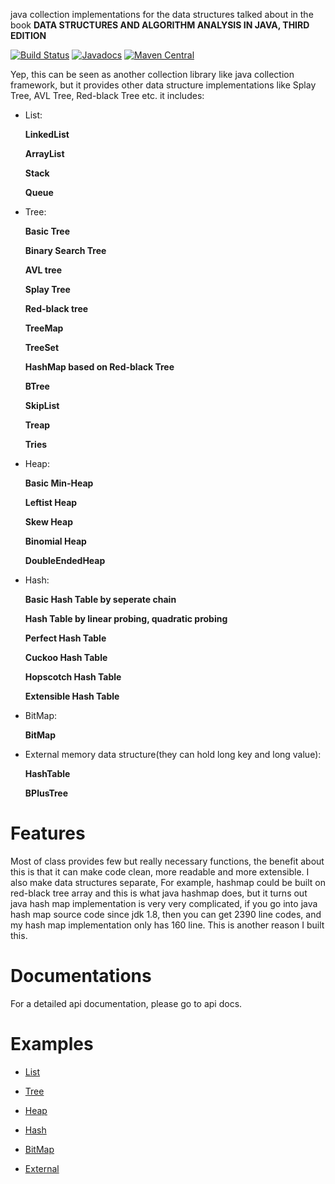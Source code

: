java collection implementations for the data structures talked about in
the book **DATA STRUCTURES AND ALGORITHM ANALYSIS IN JAVA, THIRD EDITION**

[![Build Status](https://travis-ci.org/xiaobogaga/data-structure.svg?branch=master)](https://travis-ci.org/xiaobogaga/data-structure)
[![Javadocs](https://www.javadoc.io/badge/io.github.xiaobogaga/datastructure.svg)](https://www.javadoc.io/doc/io.github.xiaobogaga/datastructure)
[![Maven Central](https://img.shields.io/maven-central/v/io.github.xiaobogaga/datastructure.svg?label=Maven%20Central)](https://search.maven.org/search?q=g:%22io.github.xiaobogaga%22%20AND%20a:%22datastructure%22)

Yep, this can be seen as another collection library like java collection
framework, but it provides other data structure implementations like
Splay Tree, AVL Tree, Red-black Tree etc. it includes:

* List: </p>
**LinkedList** </p>
**ArrayList** </p>
**Stack** </p>
**Queue**

* Tree: </p>
**Basic Tree** </p>
**Binary Search Tree** </p>
**AVL tree** </p>
**Splay Tree** </p>
**Red-black tree** </p>
**TreeMap** </p>
**TreeSet**</p>
**HashMap based on Red-black Tree** </p>
**BTree** </p>
**SkipList** </p>
**Treap** </p>
**Tries**

* Heap: </p>
**Basic Min-Heap** </p>
**Leftist Heap** </p>
**Skew Heap** </p>
**Binomial Heap** </p>
**DoubleEndedHeap**

* Hash: </p>
**Basic Hash Table by seperate chain** </p>
**Hash Table by linear probing, quadratic probing** </p>
**Perfect Hash Table** </p>
**Cuckoo Hash Table** </p>
**Hopscotch Hash Table** </p>
**Extensible Hash Table**

* BitMap: </p>
**BitMap**

* External memory data structure(they can hold long key and long value): </p>
**HashTable**</p>
**BPlusTree**

# Features

Most of class provides few but really necessary functions, the benefit about this is that it
can make code clean, more readable and more extensible. I also make
data structures separate, For example, hashmap could be built on
red-black tree array and this is what java hashmap does, but it turns
out java hash map implementation is very very complicated, if you go
into java hash map source code since jdk 1.8, then you can get 2390 line
codes, and my hash map implementation only has 160 line. This is
another reason I built this.

# Documentations
For a detailed api documentation, please go to api docs.

# Examples

* [List](https://github.com/xiaobogaga/data-structure/tree/master/src/main/java/io/github/xiaobogaga/list)

* [Tree](https://github.com/xiaobogaga/data-structure/tree/master/src/main/java/io/github/xiaobogaga/tree)

* [Heap](https://github.com/xiaobogaga/data-structure/tree/master/src/main/java/io/github/xiaobogaga/heap)

* [Hash](https://github.com/xiaobogaga/data-structure/tree/master/src/main/java/io/github/xiaobogaga/hash)

* [BitMap](https://github.com/xiaobogaga/data-structure/tree/master/src/main/java/io/github/xiaobogaga/bitmap)

* [External](https://github.com/xiaobogaga/data-structure/tree/master/src/main/java/io/github/xiaobogaga/external)





